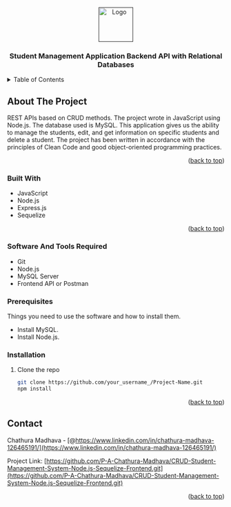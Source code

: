 <a name="readme-top"></a>

<!-- PROJECT LOGO -->
<br />
<div align="center">
  <a href="">
    <img src="[https://www.logodesign.net/images/tutorials/restaurent-logos/restaurant-logo-designer-needs.png](https://res.cloudinary.com/practicaldev/image/fetch/s--O2cjB-id--/c_imagga_scale,f_auto,fl_progressive,h_420,q_auto,w_1000/https://thepracticaldev.s3.amazonaws.com/i/a3exuz06e9h212pandfr.png)" alt="Logo" width="80" height="80">
  </a>

  <h3 align="center">Student Management Application Backend API with Relational Databases</h3>
</div>

<!-- TABLE OF CONTENTS -->
<details>
  <summary>Table of Contents</summary>
  <ol>
    <li>
      <a href="#about-the-project">About The Project</a>
      <ul>
        <li><a href="#built-with">Built With</a></li>
      </ul>
    </li>
    <li>
      <a href="#getting-started">Getting Started</a>
      <ul>
        <li><a href="#prerequisites">Prerequisites</a></li>
        <li><a href="#installation">Installation</a></li>
      </ul>
    </li>
    <li><a href="#contact">Contact</a></li>
  </ol>
</details>

<!-- ABOUT THE PROJECT -->

## About The Project

REST APIs based on CRUD methods. The project wrote in JavaScript using Node.js. The database used is MySQL. This application gives us the ability to manage the students, edit, and get information on specific students and delete a student. The project has been written in accordance with the principles of Clean Code and good object-oriented programming practices.

<p align="right">(<a href="#readme-top">back to top</a>)</p>

### Built With

- JavaScript
- Node.js
- Express.js
- Sequelize

<p align="right">(<a href="#readme-top">back to top</a>)</p>

<!-- GETTING STARTED -->

### Software And Tools Required

- Git
- Node.js
- MySQL Server
- Frontend API or Postman

### Prerequisites

Things you need to use the software and how to install them.

- Install MySQL.
- Install Node.js.

### Installation

1. Clone the repo
   ```sh
   git clone https://github.com/your_username_/Project-Name.git
   npm install
   ```

<p align="right">(<a href="#readme-top">back to top</a>)</p>

<!-- CONTACT -->

## Contact

Chathura Madhava - [@https://www.linkedin.com/in/chathura-madhava-126465191/](https://www.linkedin.com/in/chathura-madhava-126465191/)

Project Link: [https://github.com/P-A-Chathura-Madhava/CRUD-Student-Management-System-Node.js-Sequelize-Frontend.git](https://github.com/P-A-Chathura-Madhava/CRUD-Student-Management-System-Node.js-Sequelize-Frontend.git)

<p align="right">(<a href="#readme-top">back to top</a>)</p>
